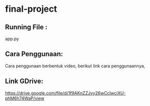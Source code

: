 # final-project

## Running File :
app.py

## Cara Penggunaan:
Cara penggunaan berbentuk video, berikut link cara penggunaannya,

## Link GDrive:
https://drive.google.com/file/d/1f9AKnZZJyy26wCcIwcjXU-phM6h74WaP/view
